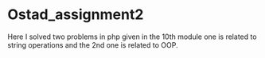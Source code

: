 # Ostad_assignment2
Here I solved two problems in php given in the 10th module one is related to string operations and the 2nd one is related to OOP.
